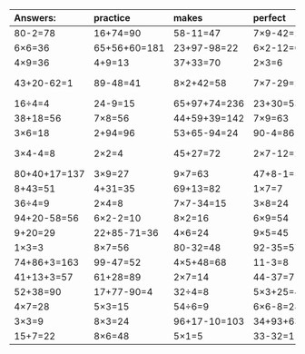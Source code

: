 | Answers: | practice | makes | perfect | ! |
| :--- | :--- | :--- | :--- | :--- |
| 80-2=78 | 16+74=90 | 58-11=47 | 7×9-42=21 | 4×4=16 | 
| 6×6=36 | 65+56+60=181 | 23+97-98=22 | 6×2-12=0 | 7×5=35 | 
| 4×9=36 | 4+9=13 | 37+33=70 | 2×3=6 | 21+53=74 | 
| 43+20-62=1 | 89-48=41 | 8×2+42=58 | 7×7-29=20 | 33+53-70=16 | 
| 16÷4=4 | 24-9=15 | 65+97+74=236 | 23+30=53 | 7×4=28 | 
| 38+18=56 | 7×8=56 | 44+59+39=142 | 7×9=63 | 6×7=42 | 
| 3×6=18 | 2+94=96 | 53+65-94=24 | 90-4=86 | 6×4=24 | 
| 3×4-4=8 | 2×2=4 | 45+27=72 | 2×7-12=2 | 59+4-62=1 | 
| 80+40+17=137 | 3×9=27 | 9×7=63 | 47+8-1=54 | 90-8=82 | 
| 8+43=51 | 4+31=35 | 69+13=82 | 1×7=7 | 7×8-5=51 | 
| 36÷4=9 | 2×4=8 | 7×7-34=15 | 3×8=24 | 53+43=96 | 
| 94+20-58=56 | 6×2-2=10 | 8×2=16 | 6×9=54 | 98-95=3 | 
| 9+20=29 | 22+85-71=36 | 4×6=24 | 9×5=45 | 9×4=36 | 
| 1×3=3 | 8×7=56 | 80-32=48 | 92-35=57 | 3×5=15 | 
| 74+86+3=163 | 99-47=52 | 4×5+48=68 | 11-3=8 | 19-16=3 | 
| 41+13+3=57 | 61+28=89 | 2×7=14 | 44-37=7 | 82-58=24 | 
| 52+38=90 | 17+77-90=4 | 32÷4=8 | 5×3+25=40 | 64-62=2 | 
| 4×7=28 | 5×3=15 | 54÷6=9 | 6×6-8=28 | 4+5=9 | 
| 3×3=9 | 8×3=24 | 96+17-10=103 | 34+93+63=190 | 4×8=32 | 
| 15+7=22 | 8×6=48 | 5×1=5 | 33-32=1 | 4×5-17=3 | 

